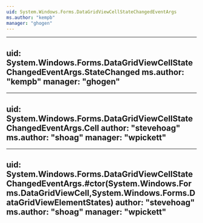 ```yaml
---
uid: System.Windows.Forms.DataGridViewCellStateChangedEventArgs
ms.author: "kempb"
manager: "ghogen"
---
```


---
uid: System.Windows.Forms.DataGridViewCellStateChangedEventArgs.StateChanged
ms.author: "kempb"
manager: "ghogen"
---

---
uid: System.Windows.Forms.DataGridViewCellStateChangedEventArgs.Cell
author: "stevehoag"
ms.author: "shoag"
manager: "wpickett"
---

---
uid: System.Windows.Forms.DataGridViewCellStateChangedEventArgs.#ctor(System.Windows.Forms.DataGridViewCell,System.Windows.Forms.DataGridViewElementStates)
author: "stevehoag"
ms.author: "shoag"
manager: "wpickett"
---
